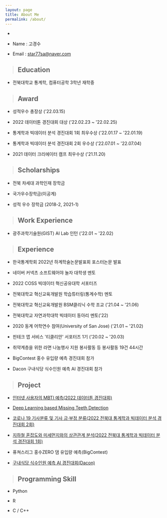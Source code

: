 ```yaml
---
layout: page
title: About Me
permalink: /about/
---
```


- 

- Name : 고경수

- Email : star77sa@naver.com

>## Education

- 전북대학교 통계학, 컴퓨터공학 3학년 재학중

>## Award

- 성적우수 총장상 ('22.03.15)

- 2022 데이터톤 경진대회 대상 ('22.02.23 ~ '22.02.25)

- 통계학과 빅데이터 분석 경진대회 1회 최우수상 ('22.01.17 ~ '22.01.19)

- 통계학과 빅데이터 분석 경진대회 2회 우수상 ('22.07.01 ~ '22.07.04)

- 2021 데이터 크리에이터 캠프 최우수상 ('21.11.20)

>## Scholarships

- 전북 차세대 과학인재 장학금

- 국가우수장학금(이공계)

- 성적 우수 장학금 (2018-2, 2021-1)

>## Work Experience

- 광주과학기술원(GIST) AI Lab 인턴 ('22.01 ~ '22.02)

>## Experience

- 한국통계학회 2022년 하계학술논문발표회 포스터논문 발표

- 네이버 커넥츠 소프트웨어야 놀자 대학생 멘토

- 2022 COSS 빅데이터 혁신공유대학 서포터즈

- 전북대학교 혁신교육개발원 학습튜터링(통계수학) 멘토

- 전북대학교 혁신교육개발원 BSM클리닉 수학 조교 ('21.04 ~ '21.06)

- 전북대학교 자연과학대학 빅데이터 동아리 멘토('22)

- 2020 동계 어학연수 참여(University of San Jose) ('21.01 ~ '21.02)

- 핀테크 앱 서비스 '티클리안' 서포터즈 1기 ('20.02 ~ '20.03) 

- 취약계층을 위한 라면 나눔행사 지원 봉사활동 등 봉사활동 19건 44시간

- BigContest 홍수 유입량 예측 경진대회 참가

- Dacon 구내식당 식수인원 예측 AI 경진대회 참가


>## Project

- [인터넷 사용자의 MBTI 예측(2022 데이터톤 경진대회)](https://github.com/star77sa/Dataton_Competition_2022)

- [Deep Learning based Missing Teeth Detection](https://github.com/star77sa/Missing_Tooth_Detection)

- [코로나 19 기사분류 및 기사 긍·부정 분류(2022 전북대 통계학과 빅데이터 분석 경진대회 2회)](https://github.com/star77sa/Stat_Bigdata_analysis_Competition_2022_Summer)

- [지하철 혼잡도와 미세먼지와의 상관관계 분석(2022 전북대 통계학과 빅데이터 분석 경진대회 1회)](https://github.com/star77sa/Stat_Bigdata_analysis_Competition_2022_Winter)

- 퓨쳐스리그 홍수ZERO 댐 유입량 예측(BigContest)

- [구내식당 식수인원 예측 AI 경진대회(Dacon)](https://github.com/star77sa/DACON-The_number_of_diners_in_the_cafeteria_Prediction)



>## Programming Skill


- Python

- R

- C / C++



<!-- #### **[WebCV](https://star77sa.github.io/)** [^1]. -->



<!-- [^1]:a blogging platform that natively supports Jupyter notebooks in addition to other formats. -->
